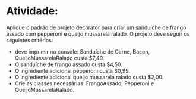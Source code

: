 # Atividade:


Aplique o padrão de projeto decorator para criar um sanduíche de frango assado com pepperoni e queijo mussarela ralado. O projeto deve seguir os seguintes critérios:
- deve imprimir no console: Sanduíche de Carne, Bacon, QueijoMussarelaRalado custa $7,49.
- O sanduíche de frango assado custa $4,50.
- O ingrediente adicional pepperoni custa $0,99.
- O ingrediente adicional queijo mussarela ralado custa $2,00.
- Crie as classes necessárias: FrangoAssado, Pepperoni e QueijoMussarelaRalado.
